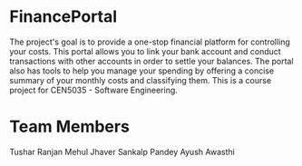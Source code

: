 # FinancePortal
The project's goal is to provide a one-stop financial platform for controlling your costs. This portal allows you to link your bank account and conduct transactions with other accounts in order to settle your balances. The portal also has tools to help you manage your spending by offering a concise summary of your monthly costs and classifying them. This is a course project for CEN5035 - Software Engineering.

# Team Members
Tushar Ranjan
Mehul Jhaver
Sankalp Pandey
Ayush Awasthi


